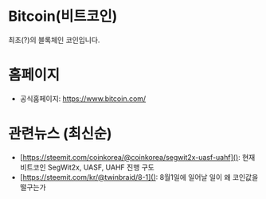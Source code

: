 # Bitcoin(비트코인)

최초(?)의 블록체인 코인입니다.

# 홈페이지

- 공식홈페이지: https://www.bitcoin.com/

# 관련뉴스 (최신순)

- [https://steemit.com/coinkorea/@coinkorea/segwit2x-uasf-uahf](): 현재 비트코인 SegWit2x, UASF, UAHF 진행 구도
- [https://steemit.com/kr/@twinbraid/8-1](): 8월1일에 일어날 일이 왜 코인값을 떨구는가
